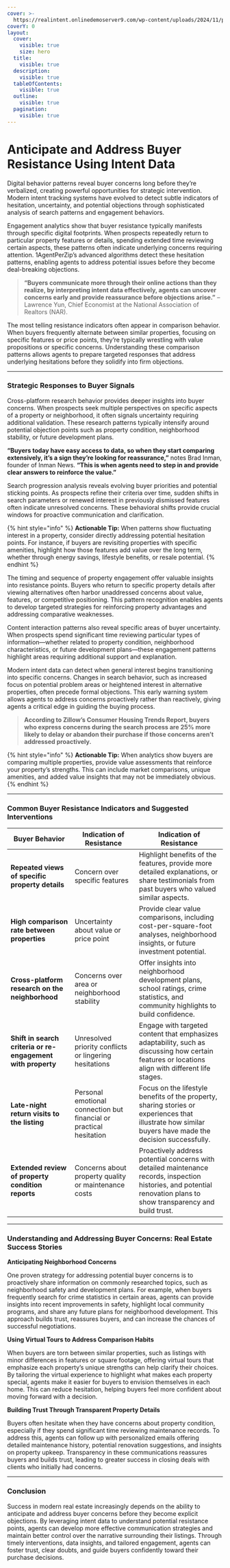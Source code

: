 ```yaml
---
cover: >-
  https://realintent.onlinedemoserver9.com/wp-content/uploads/2024/11/pexels-shvets-production-7516245-1536x1024.jpg
coverY: 0
layout:
  cover:
    visible: true
    size: hero
  title:
    visible: true
  description:
    visible: true
  tableOfContents:
    visible: true
  outline:
    visible: true
  pagination:
    visible: true
---
```


# Anticipate and Address Buyer Resistance Using Intent Data

Digital behavior patterns reveal buyer concerns long before they’re verbalized, creating powerful opportunities for strategic intervention. Modern intent tracking systems have evolved to detect subtle indicators of hesitation, uncertainty, and potential objections through sophisticated analysis of search patterns and engagement behaviors.

Engagement analytics show that buyer resistance typically manifests through specific digital footprints. When prospects repeatedly return to particular property features or details, spending extended time reviewing certain aspects, these patterns often indicate underlying concerns requiring attention. 1AgentPerZip’s advanced algorithms detect these hesitation patterns, enabling agents to address potential issues before they become deal-breaking objections.

> **“Buyers communicate more through their online actions than they realize, by interpreting intent data effectively, agents can uncover concerns early and provide reassurance before objections arise.”** –Lawrence Yun, Chief Economist at the National Association of Realtors (NAR).&#x20;

The most telling resistance indicators often appear in comparison behavior. When buyers frequently alternate between similar properties, focusing on specific features or price points, they’re typically wrestling with value propositions or specific concerns. Understanding these comparison patterns allows agents to prepare targeted responses that address underlying hesitations before they solidify into firm objections.

***

### **Strategic Responses to Buyer Signals**

Cross-platform research behavior provides deeper insights into buyer concerns. When prospects seek multiple perspectives on specific aspects of a property or neighborhood, it often signals uncertainty requiring additional validation. These research patterns typically intensify around potential objection points such as property condition, neighborhood stability, or future development plans.

**“Buyers today have easy access to data, so when they start comparing extensively, it’s a sign they’re looking for reassurance,”** notes Brad Inman, founder of Inman News. **“This is when agents need to step in and provide clear answers to reinforce the value.”**

Search progression analysis reveals evolving buyer priorities and potential sticking points. As prospects refine their criteria over time, sudden shifts in search parameters or renewed interest in previously dismissed features often indicate unresolved concerns. These behavioral shifts provide crucial windows for proactive communication and clarification.

{% hint style="info" %}
**Actionable Tip:** When patterns show fluctuating interest in a property, consider directly addressing potential hesitation points. For instance, if buyers are revisiting properties with specific amenities, highlight how those features add value over the long term, whether through energy savings, lifestyle benefits, or resale potential.
{% endhint %}

The timing and sequence of property engagement offer valuable insights into resistance points. Buyers who return to specific property details after viewing alternatives often harbor unaddressed concerns about value, features, or competitive positioning. This pattern recognition enables agents to develop targeted strategies for reinforcing property advantages and addressing comparative weaknesses.

Content interaction patterns also reveal specific areas of buyer uncertainty. When prospects spend significant time reviewing particular types of information—whether related to property condition, neighborhood characteristics, or future development plans—these engagement patterns highlight areas requiring additional support and explanation.

Modern intent data can detect when general interest begins transitioning into specific concerns. Changes in search behavior, such as increased focus on potential problem areas or heightened interest in alternative properties, often precede formal objections. This early warning system allows agents to address concerns proactively rather than reactively, giving agents a critical edge in guiding the buying process.

> **According to Zillow’s Consumer Housing Trends Report, buyers who express concerns during the search process are 25% more likely to delay or abandon their purchase if those concerns aren’t addressed proactively.**

{% hint style="info" %}
**Actionable Tip:** When analytics show buyers are comparing multiple properties, provide value assessments that reinforce your property’s strengths. This can include market comparisons, unique amenities, and added value insights that may not be immediately obvious.
{% endhint %}

***

### **Common Buyer Resistance Indicators and Suggested Interventions**

| Buyer Behavior                                              | Indication of Resistance                                            | Indication of Resistance                                                                                                                                             |
| ----------------------------------------------------------- | ------------------------------------------------------------------- | -------------------------------------------------------------------------------------------------------------------------------------------------------------------- |
| **Repeated views of specific property details**             | Concern over specific features                                      | Highlight benefits of the features, provide more detailed explanations, or share testimonials from past buyers who valued similar aspects.                           |
| **High comparison rate between properties**                 | Uncertainty about value or price point                              | Provide clear value comparisons, including cost-per-square-foot analyses, neighborhood insights, or future investment potential.                                     |
| **Cross-platform research on the neighborhood**             | Concerns over area or neighborhood stability                        | Offer insights into neighborhood development plans, school ratings, crime statistics, and community highlights to build confidence.                                  |
| **Shift in search criteria or re-engagement with property** | Unresolved priority conflicts or lingering hesitations              | Engage with targeted content that emphasizes adaptability, such as discussing how certain features or locations align with different life stages.                    |
| **Late-night return visits to the listing**                 | Personal emotional connection but financial or practical hesitation | Focus on the lifestyle benefits of the property, sharing stories or experiences that illustrate how similar buyers have made the decision successfully.              |
| **Extended review of property condition reports**           | Concerns about property quality or maintenance costs                | Proactively address potential concerns with detailed maintenance records, inspection histories, and potential renovation plans to show transparency and build trust. |

***

### **Understanding and Addressing Buyer Concerns: Real Estate Success Stories**

**Anticipating Neighborhood Concerns**&#x20;

One proven strategy for addressing potential buyer concerns is to proactively share information on commonly researched topics, such as neighborhood safety and development plans. For example, when buyers frequently search for crime statistics in certain areas, agents can provide insights into recent improvements in safety, highlight local community programs, and share any future plans for neighborhood development. This approach builds trust, reassures buyers, and can increase the chances of successful negotiations.

**Using Virtual Tours to Address Comparison Habits**&#x20;

When buyers are torn between similar properties, such as listings with minor differences in features or square footage, offering virtual tours that emphasize each property’s unique strengths can help clarify their choices. By tailoring the virtual experience to highlight what makes each property special, agents make it easier for buyers to envision themselves in each home. This can reduce hesitation, helping buyers feel more confident about moving forward with a decision.

**Building Trust Through Transparent Property Details**&#x20;

Buyers often hesitate when they have concerns about property condition, especially if they spend significant time reviewing maintenance records. To address this, agents can follow up with personalized emails offering detailed maintenance history, potential renovation suggestions, and insights on property upkeep. Transparency in these communications reassures buyers and builds trust, leading to greater success in closing deals with clients who initially had concerns.

***

### **Conclusion**

Success in modern real estate increasingly depends on the ability to anticipate and address buyer concerns before they become explicit objections. By leveraging intent data to understand potential resistance points, agents can develop more effective communication strategies and maintain better control over the narrative surrounding their listings. Through timely interventions, data insights, and tailored engagement, agents can foster trust, clear doubts, and guide buyers confidently toward their purchase decisions.



